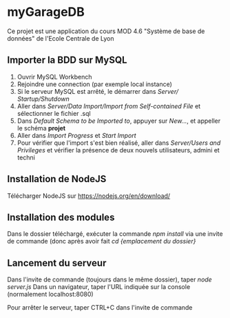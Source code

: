 # myGarageDB
Ce projet est une application du cours MOD 4.6 "Système de base de données" de l'Ecole Centrale de Lyon

## Importer la BDD sur MySQL
1. Ouvrir MySQL Workbench
2. Rejoindre une connection (par exemple local instance)
3. Si le serveur MySQL est arrêté, le démarrer dans *Server/ Startup/Shutdown* 
4. Aller dans *Server/Data Import/Import from Self-contained File* et sélectionner le fichier .sql
5. Dans *Default Schema to be Imported to*, appuyer sur *New...*, et appeller le schéma **projet**
6. Aller dans *Import Progress* et *Start Import*
7. Pour vérifier que l'import s'est bien réalisé, aller dans *Server/Users and Privileges* et vérifier la présence de deux nouvels utilisateurs, admini et techni

## Installation de NodeJS
Télécharger NodeJS sur https://nodejs.org/en/download/

## Installation des modules
Dans le dossier téléchargé, exécuter la commande *npm install* via une invite de commande (donc après avoir fait *cd {emplacement du dossier}*

## Lancement du serveur
Dans l'invite de commande (toujours dans le même dossier), taper *node server.js*
Dans un navigateur, taper l'URL indiquée sur la console (normalement localhost:8080)

Pour arrêter le serveur, taper CTRL+C dans l'invite de commande